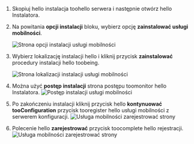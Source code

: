 1. Skopiuj hello instalacja toohello serwera i następnie otwórz hello Instalatora.
2. Na powitania **opcji instalacji** bloku, wybierz opcję **zainstalować usługi mobilności**.

    ![Strona opcji instalacji usługi mobilności ](./media/site-recovery-install-mob-svc-gui/mobility1.png)
3. Wybierz lokalizację instalacji hello i kliknij przycisk **zainstalować** procedury instalacji hello toobeing.

    ![Strona lokalizacji instalacji usługi mobilności ](./media/site-recovery-install-mob-svc-gui/mobility2.png)
4. Można użyć **postęp instalacji** strona postępu toomonitor hello Instalatora.
    ![Postęp instalacji usługi mobilności](./media/site-recovery-install-mob-svc-gui/mobility3.png)

5. Po zakończeniu instalacji kliknij przycisk hello **kontynuować tooConfiguration** przycisk tooregister hello usługi mobilności z serwerem konfiguracji.
    ![Usługa mobilności zarejestrować strony](./media/site-recovery-install-mob-svc-gui/mobility4.png)

6. Polecenie hello **zarejestrować** przycisk toocomplete hello rejestracji.
    ![Usługa mobilności zarejestrować strony](./media/site-recovery-install-mob-svc-gui/mobility5.png)
